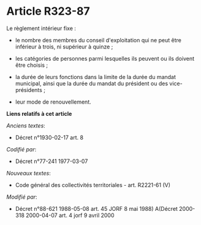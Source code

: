 # Article R323-87

Le règlement intérieur fixe :

- le nombre des membres du conseil d'exploitation qui ne peut être inférieur à trois, ni supérieur à quinze ;

- les catégories de personnes parmi lesquelles ils peuvent ou ils doivent être choisis ;

- la durée de leurs fonctions dans la limite de la durée du mandat municipal, ainsi que la durée du mandat du président ou
des vice-présidents ;

- leur mode de renouvellement.

**Liens relatifs à cet article**

_Anciens textes_:

  - Décret n°1930-02-17 art. 8

_Codifié par_:

  - Décret n°77-241 1977-03-07

_Nouveaux textes_:

  - Code général des collectivités territoriales - art. R2221-61 (V)

_Modifié par_:

  - Décret n°88-621 1988-05-08 art. 45 JORF 8 mai 1988) A(Décret 2000-318 2000-04-07 art. 4 jorf 9 avril 2000
